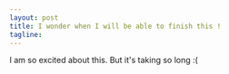 ```yaml
---
layout: post
title: I wonder when I will be able to finish this !
tagline: 
---
```


I am so excited about this. But it's taking so long :(